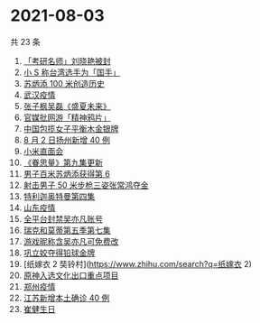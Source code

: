 # 2021-08-03

共 23 条

<!-- BEGIN -->
<!-- 最后更新时间 Tue Aug 03 2021 19:10:06 GMT+0800 (China Standard Time) -->

1. [「考研名师」刘晓艳被封](https://www.zhihu.com/search?q=刘晓艳)
1. [小 S 称台湾选手为「国手」](https://www.zhihu.com/search?q=小s)
1. [苏炳添 100 米创造历史](https://www.zhihu.com/search?q=苏炳添)
1. [武汉疫情](https://www.zhihu.com/search?q=武汉疫情)
1. [张子枫吴磊《盛夏未来》](https://www.zhihu.com/search?q=盛夏未来)
1. [官媒批网游「精神鸦片」](https://www.zhihu.com/search?q=网络游戏)
1. [中国包揽女子平衡木金银牌](https://www.zhihu.com/search?q=平衡木)
1. [8 月 2 日扬州新增 40 例](https://www.zhihu.com/search?q=扬州)
1. [小米直面会](https://www.zhihu.com/search?q=小米直面会)
1. [《眷思量》第九集更新](https://www.zhihu.com/search?q=眷思量)
1. [男子百米苏炳添获得第 6](https://www.zhihu.com/search?q=苏炳添)
1. [射击男子 50 米步枪三姿张常鸿夺金](https://www.zhihu.com/search?q=张常鸿)
1. [特利迦奥特曼第四集](https://www.zhihu.com/search?q=特利迦奥特曼)
1. [山东疫情](https://www.zhihu.com/search?q=山东)
1. [全平台封禁吴亦凡账号](https://www.zhihu.com/search?q=吴亦凡封号)
1. [瑞克和莫蒂第五季第七集](https://www.zhihu.com/search?q=瑞克和莫蒂)
1. [游戏昵称含吴亦凡可免费改](https://www.zhihu.com/search?q=逆水寒)
1. [巩立姣夺得铅球金牌](https://www.zhihu.com/search?q=铅球金牌)
1. [纸嫁衣 2 奘铃村](https://www.zhihu.com/search?q=纸嫁衣 2)
1. [原神入选文化出口重点项目](https://www.zhihu.com/search?q=原神)
1. [郑州疫情](https://www.zhihu.com/search?q=郑州)
1. [江苏新增本土确诊 40 例](https://www.zhihu.com/search?q=江苏疫情)
1. [崔健生日](https://www.zhihu.com/search?q=崔健)

<!-- END -->
